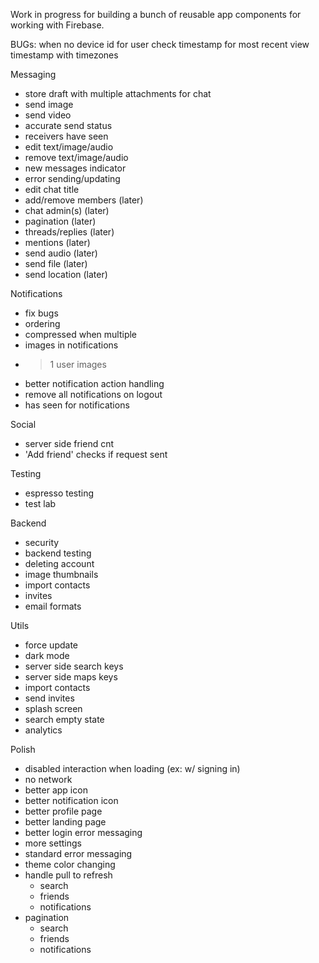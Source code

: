 
Work in progress for building a bunch of reusable app components for working with Firebase.

BUGs:
when no device id for user
check timestamp for most recent view
timestamp with timezones

Messaging
- store draft with multiple attachments for chat
- send image
- send video
- accurate send status
- receivers have seen
- edit text/image/audio
- remove text/image/audio
- new messages indicator
- error sending/updating
- edit chat title
- add/remove members (later)
- chat admin(s) (later)
- pagination (later)
- threads/replies (later)
- mentions (later)
- send audio (later)
- send file (later)
- send location (later)

Notifications
- fix bugs
- ordering
- compressed when multiple
- images in notifications
- >1 user images
- better notification action handling
- remove all notifications on logout
- has seen for notifications

Social
- server side friend cnt
- 'Add friend' checks if request sent

Testing
- espresso testing
- test lab

Backend
- security
- backend testing
- deleting account
- image thumbnails
- import contacts
- invites
- email formats

Utils
- force update
- dark mode
- server side search keys
- server side maps keys
- import contacts
- send invites
- splash screen
- search empty state
- analytics

Polish
- disabled interaction when loading (ex: w/ signing in)
- no network
- better app icon
- better notification icon
- better profile page
- better landing page
- better login error messaging
- more settings
- standard error messaging
- theme color changing
- handle pull to refresh
    - search
    - friends
    - notifications
- pagination
    - search
    - friends
    - notifications